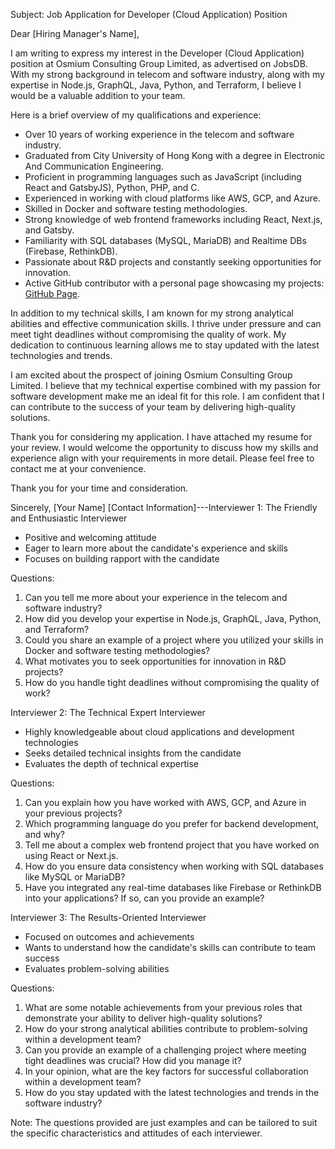 Subject: Job Application for Developer (Cloud Application) Position

Dear [Hiring Manager's Name],

I am writing to express my interest in the Developer (Cloud Application) position at Osmium Consulting Group Limited, as advertised on JobsDB. With my strong background in telecom and software industry, along with my expertise in Node.js, GraphQL, Java, Python, and Terraform, I believe I would be a valuable addition to your team.

Here is a brief overview of my qualifications and experience:

- Over 10 years of working experience in the telecom and software industry.
- Graduated from City University of Hong Kong with a degree in Electronic And Communication Engineering.
- Proficient in programming languages such as JavaScript (including React and GatsbyJS), Python, PHP, and C.
- Experienced in working with cloud platforms like AWS, GCP, and Azure.
- Skilled in Docker and software testing methodologies.
- Strong knowledge of web frontend frameworks including React, Next.js, and Gatsby.
- Familiarity with SQL databases (MySQL, MariaDB) and Realtime DBs (Firebase, RethinkDB).
- Passionate about R&D projects and constantly seeking opportunities for innovation.
- Active GitHub contributor with a personal page showcasing my projects: [GitHub Page](https://louiscklaw.github.io).

In addition to my technical skills, I am known for my strong analytical abilities and effective communication skills. I thrive under pressure and can meet tight deadlines without compromising the quality of work. My dedication to continuous learning allows me to stay updated with the latest technologies and trends.

I am excited about the prospect of joining Osmium Consulting Group Limited. I believe that my technical expertise combined with my passion for software development make me an ideal fit for this role. I am confident that I can contribute to the success of your team by delivering high-quality solutions.

Thank you for considering my application. I have attached my resume for your review. I would welcome the opportunity to discuss how my skills and experience align with your requirements in more detail. Please feel free to contact me at your convenience.

Thank you for your time and consideration.

Sincerely,
[Your Name]
[Contact Information]---Interviewer 1: The Friendly and Enthusiastic Interviewer
- Positive and welcoming attitude
- Eager to learn more about the candidate's experience and skills
- Focuses on building rapport with the candidate

Questions:
1. Can you tell me more about your experience in the telecom and software industry?
2. How did you develop your expertise in Node.js, GraphQL, Java, Python, and Terraform?
3. Could you share an example of a project where you utilized your skills in Docker and software testing methodologies?
4. What motivates you to seek opportunities for innovation in R&D projects?
5. How do you handle tight deadlines without compromising the quality of work?

Interviewer 2: The Technical Expert Interviewer
- Highly knowledgeable about cloud applications and development technologies
- Seeks detailed technical insights from the candidate
- Evaluates the depth of technical expertise

Questions:
1. Can you explain how you have worked with AWS, GCP, and Azure in your previous projects?
2. Which programming language do you prefer for backend development, and why?
3. Tell me about a complex web frontend project that you have worked on using React or Next.js.
4. How do you ensure data consistency when working with SQL databases like MySQL or MariaDB?
5. Have you integrated any real-time databases like Firebase or RethinkDB into your applications? If so, can you provide an example?

Interviewer 3: The Results-Oriented Interviewer
- Focused on outcomes and achievements
- Wants to understand how the candidate's skills can contribute to team success
- Evaluates problem-solving abilities

Questions:
1. What are some notable achievements from your previous roles that demonstrate your ability to deliver high-quality solutions?
2. How do your strong analytical abilities contribute to problem-solving within a development team?
3. Can you provide an example of a challenging project where meeting tight deadlines was crucial? How did you manage it?
4. In your opinion, what are the key factors for successful collaboration within a development team?
5. How do you stay updated with the latest technologies and trends in the software industry?

Note: The questions provided are just examples and can be tailored to suit the specific characteristics and attitudes of each interviewer.